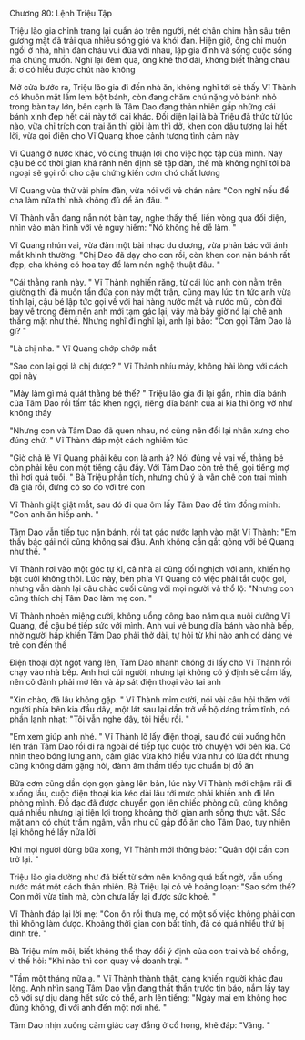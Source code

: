 




Chương 80: Lệnh Triệu Tập

Triệu lão gia chỉnh trang lại quần áo trên người, nét chân chim hằn sâu trên gương mặt đã trải qua nhiều sóng gió và khói đạn. Hiện giờ, ông chỉ muốn ngồi ở nhà, nhìn đàn cháu vui đùa với nhau, lập gia đình và sống cuộc sống mà chúng muốn. Nghĩ lại đêm qua, ông khẽ thở dài, không biết thằng cháu ất ơ có hiểu được chút nào không

Mở cửa bước ra, Triệu lão gia đi đến nhà ăn, không nghĩ tới sẽ thấy Vĩ Thành có khuôn mặt lấm lem bột bánh, còn đang chăm chú nặng vỏ bánh nhỏ trong bàn tay lớn, bên cạnh là Tâm Dao đang thản nhiên gấp những cái bánh xinh đẹp hết cái này tới cái khác. Đối diện lại là bà Triệu đã thức từ lúc nào, vừa chỉ trích con trai ăn thì giỏi làm thì dở, khen con dâu tương lai hết lời, vừa gọi điện cho Vĩ Quang khoe cảnh tượng tình cảm này

Vĩ Quang ở nước khác, vô cùng thuận lợi cho việc học tập của mình. Nay cậu bé có thời gian khá rảnh nên định sẽ tập đàn, thế mà không nghĩ tới bà ngoại sẽ gọi rồi cho cậu chứng kiến cơm chó chất lượng

Vĩ Quang vừa thử vài phím đàn, vừa nói với vẻ chán nản: "Con nghĩ nếu để cha làm nữa thì nhà không đủ để ăn đâu. "

Vĩ Thành vẫn đang nắn nót bàn tay, nghe thấy thế, liền vòng qua đối diện, nhìn vào màn hình với vẻ nguy hiểm: "Nó không hề dễ làm. "

Vĩ Quang nhún vai, vừa đàn một bài nhạc du dương, vừa phản bác với ánh mắt khinh thường: "Chị Dao đã dạy cho con rồi, còn khen con nặn bánh rất đẹp, cha không có hoa tay để làm nên nghệ thuật đâu. "

"Cái thằng ranh này. " Vĩ Thành nghiến răng, từ cái lúc anh còn nằm trên giường thì đã muốn tẩn đứa con này một trận, cũng may lúc tin tức anh vừa tỉnh lại, cậu bé lập tức gọi về với hai hàng nước mắt và nước mũi, còn đòi bay về trong đêm nên anh mới tạm gác lại, vậy mà bây giờ nó lại chê anh thẳng mặt như thế. Nhưng nghĩ đi nghĩ lại, anh lại bảo: "Con gọi Tâm Dao là gì? "

"Là chị nha. " Vĩ Quang chớp chớp mắt

"Sao con lại gọi là chị được? " Vĩ Thành nhíu mày, không hài lòng với cách gọi này

"Mày làm gì mà quát thằng bé thế? " Triệu lão gia đi lại gần, nhìn dĩa bánh của Tâm Dao rồi tấm tắc khen ngợi, riêng dĩa bánh của ai kia thì ông vờ như không thấy

"Nhưng con và Tâm Dao đã quen nhau, nó cũng nên đổi lại nhân xưng cho đúng chứ. " Vĩ Thành đáp một cách nghiêm túc

"Giờ chả lẽ Vĩ Quang phải kêu con là anh à? Nói đúng về vai vế, thằng bé còn phải kêu con một tiếng cậu đấy. Với Tâm Dao còn trẻ thế, gọi tiếng mợ thì hơi quá tuổi. " Bà Triệu phân tích, nhưng chủ ý là vẫn chê con trai mình đã già rồi, đừng có so đo với trẻ con

Vĩ Thành giật giật mắt, sau đó đi qua ôm lấy Tâm Dao để tìm đồng minh: "Con anh ăn hiếp anh. "


Tâm Dao vẫn tiếp tục nặn bánh, rồi tạt gáo nước lạnh vào mặt Vĩ Thành: "Em thấy bác gái nói cũng không sai đâu. Anh không cần gắt gỏng với bé Quang như thế. "

Vĩ Thành rơi vào một góc tự kỉ, cả nhà ai cũng đối nghịch với anh, khiến họ bật cười không thôi. Lúc này, bên phía Vĩ Quang có việc phải tắt cuộc gọi, nhưng vẫn dành lại câu chào cuối cùng với mọi người và thổ lộ: "Nhưng con cũng thích chị Tâm Dao làm mẹ con. "

Vĩ Thành nhoẻn miệng cười, không uổng công bao năm qua nuôi dưỡng Vĩ Quang, để cậu bé tiếp sức với mình. Anh vui vẻ bưng dĩa bánh vào nhà bếp, nhờ người hấp khiến Tâm Dao phải thở dài, tự hỏi từ khi nào anh có dáng vẻ trẻ con đến thế

Điện thoại đột ngột vang lên, Tâm Dao nhanh chóng đi lấy cho Vĩ Thành rồi chạy vào nhà bếp. Anh hơi cúi người, nhưng lại không có ý định sẽ cầm lấy, nên cô đành phải mở lên và áp sát điện thoại vào tai anh

"Xin chào, đã lâu không gặp. " Vĩ Thành mỉm cười, nói vài câu hỏi thăm với người phía bên kia đầu dây, một lát sau lại dần trở về bộ dáng trầm tĩnh, có phần lạnh nhạt: "Tôi vẫn nghe đây, tôi hiểu rồi. "

"Em xem giúp anh nhé. " Vĩ Thành lỡ lấy điện thoại, sau đó cúi xuống hôn lên trán Tâm Dao rồi đi ra ngoài để tiếp tục cuộc trò chuyện với bên kia. Cô nhìn theo bóng lưng anh, cảm giác vừa khó hiểu vừa như có lửa đốt nhưng cũng không dám gặng hỏi, đành âm thầm tiếp tục chuẩn bị đồ ăn

Bữa cơm cũng dần dọn gọn gàng lên bàn, lúc này Vĩ Thành mới chậm rãi đi xuống lầu, cuộc điện thoại kia kéo dài lâu tới mức phải khiến anh đi lên phòng mình. Đồ đạc đã được chuyển gọn lên chiếc phòng cũ, cũng không quá nhiều nhưng lại tiện lợi trong khoảng thời gian anh sống thực vật. Sắc mặt anh có chút trầm ngâm, vẫn như cũ gắp đồ ăn cho Tâm Dao, tuy nhiên lại không hé lấy nửa lời

Khi mọi người dùng bữa xong, Vĩ Thành mới thông báo: "Quân đội cần con trở lại. "

Triệu lão gia dường như đã biết từ sớm nên không quá bất ngờ, vẫn uống nước mát một cách thản nhiên. Bà Triệu lại có vẻ hoảng loạn: "Sao sớm thế? Con mới vừa tỉnh mà, còn chưa lấy lại được sức khoẻ. "

Vĩ Thành đáp lại lời mẹ: "Con ổn rồi thưa mẹ, có một số việc không phải con thì không làm được. Khoảng thời gian con bất tỉnh, đã có quá nhiều thứ bị đình trệ. "

Bà Triệu mím môi, biết không thể thay đổi ý định của con trai và bố chồng, vì thế hỏi: "Khi nào thì con quay về doanh trại. "

"Tầm một tháng nữa ạ. " Vĩ Thành thành thật, càng khiến người khác đau lòng. Anh nhìn sang Tâm Dao vẫn đang thất thần trước tin báo, nắm lấy tay cô với sự dịu dàng hết sức có thể, anh lên tiếng: "Ngày mai em không học đúng không, đi với anh đến một nơi nhé. "

Tâm Dao nhịn xuống cảm giác cay đắng ở cổ họng, khẽ đáp: "Vâng. "




